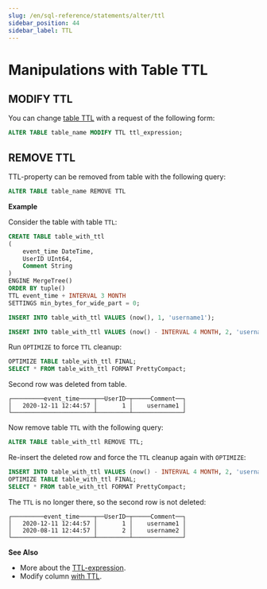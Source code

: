 ```yaml
---
slug: /en/sql-reference/statements/alter/ttl
sidebar_position: 44
sidebar_label: TTL
---
```


# Manipulations with Table TTL

## MODIFY TTL

You can change [table TTL](../../../engines/table-engines/mergetree-family/mergetree.md#mergetree-table-ttl) with a request of the following form:

``` sql
ALTER TABLE table_name MODIFY TTL ttl_expression;
```

## REMOVE TTL

TTL-property can be removed from table with the following query:

```sql
ALTER TABLE table_name REMOVE TTL
```

**Example**

Consider the table with table `TTL`:

```sql
CREATE TABLE table_with_ttl
(
    event_time DateTime,
    UserID UInt64,
    Comment String
)
ENGINE MergeTree()
ORDER BY tuple()
TTL event_time + INTERVAL 3 MONTH
SETTINGS min_bytes_for_wide_part = 0;

INSERT INTO table_with_ttl VALUES (now(), 1, 'username1');

INSERT INTO table_with_ttl VALUES (now() - INTERVAL 4 MONTH, 2, 'username2');
```

Run `OPTIMIZE` to force `TTL` cleanup:

```sql
OPTIMIZE TABLE table_with_ttl FINAL;
SELECT * FROM table_with_ttl FORMAT PrettyCompact;
```
Second row was deleted from table.

```text
┌─────────event_time────┬──UserID─┬─────Comment──┐
│   2020-12-11 12:44:57 │       1 │    username1 │
└───────────────────────┴─────────┴──────────────┘
```

Now remove table `TTL` with the following query:

```sql
ALTER TABLE table_with_ttl REMOVE TTL;
```

Re-insert the deleted row and force the `TTL` cleanup again with `OPTIMIZE`:

```sql
INSERT INTO table_with_ttl VALUES (now() - INTERVAL 4 MONTH, 2, 'username2');
OPTIMIZE TABLE table_with_ttl FINAL;
SELECT * FROM table_with_ttl FORMAT PrettyCompact;
```

The `TTL` is no longer there, so the second row is not deleted:

```text
┌─────────event_time────┬──UserID─┬─────Comment──┐
│   2020-12-11 12:44:57 │       1 │    username1 │
│   2020-08-11 12:44:57 │       2 │    username2 │
└───────────────────────┴─────────┴──────────────┘
```

**See Also**

- More about the [TTL-expression](../../../sql-reference/statements/create/table.md#ttl-expression).
- Modify column [with TTL](../../../sql-reference/statements/alter/column.md#alter_modify-column).
